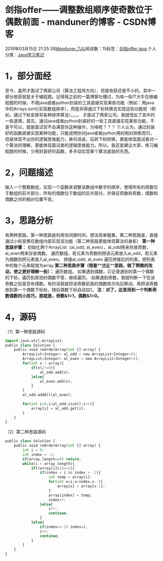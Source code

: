 
# 剑指offer——调整数组顺序使奇数位于偶数前面 - manduner的博客 - CSDN博客


2019年03月15日 21:25:38[Manduner_TJU](https://me.csdn.net/manduner)阅读数：15标签：[剑指offer																](https://so.csdn.net/so/search/s.do?q=剑指offer&t=blog)[java																](https://so.csdn.net/so/search/s.do?q=java&t=blog)[
							](https://so.csdn.net/so/search/s.do?q=剑指offer&t=blog)个人分类：[Java学习笔记																](https://blog.csdn.net/manduner/article/category/7486695)



# 1，部分面经
至今，虽然才面试了两家公司（算法工程师方向），但是收获还是不小的，其中一部分收获就是关于编程题。记得我之前的一篇博客吐槽过，为啥一些IT大牛在做编程题的时候，不用java或者python封装的工具直接实现某些功能（例如：用java中的Arrays.sort()实现数组排序），而是非得通过下标转换去实现这些功能呢（例如，通过下标变换写各种排序算法）。。。。
才面试了两家公司，我就悟出了其中的一些道理，首先，通过java或者python封装好的一些工具直接实现某些功能，不是不可以，就是面试官不会满意你这种操作，为啥呢？？？ 个人认为，通过封装好的函数直接实现某种功能，只能说明你对java或者python用的相对熟练而已，但是体现不出你的逻辑思维能力，换句话说，玩转下标转换，更能体现面试者对一个算法的理解，更能体现面试者的逻辑思维能力。所以，我还是建议大家，练习编程题的时候，少用封装好的函数，多手动实现某个算法底层的东西。
# 2，问题描述
输入一个整数数组，实现一个函数来调整该数组中数字的顺序，使得所有的奇数位于数组的前半部分，所有的偶数位于数组的后半部分，并保证奇数和奇数，偶数和偶数之间的相对位置不变。
# 3，思路分析
有两种思路，第一种思路是利用空间换时间，想法简单粗暴。第二种思路是，直接通过小标变换在数组内部实现该功能（第二种思路更能体现算法的身影）
**第一种思路步骤：**
初始化两个ArrayList（al_odd, al_even），al_odd用来存放奇数，al_even用来存放偶数。
遍历数组，若元素为奇数则把该元素放入al_odd，若元素为偶数则把元素放入al_even。
拼接al_odd, al_even
遍历拼接后的列表，把列表中的每个元素赋值为array
**第二种思路步骤（借鉴****[博客](https://blog.csdn.net/zhangshk_/article/details/81190870)****思路，做了稍微的改动，使之更好理解一些）：**
遍历数组。
如果遇到偶数，只记录遇到的第一个偶数的下标，遍历到其他的偶数不管，继续遍历。
如果遇到奇数，我就判断一下在该奇数之前是否有偶数。有的话我就将该奇数前面的偶数依次向后移动，再把该奇数放到第一个偶数下标处，随后偶数下标自动加1。
**注：对了，这里用到一个判断奇数偶数的小技巧，那就是，奇数&1=1，偶数&1=0。**
# 4，源码
（1）第一种思路源码
```python
import java.util.ArrayList;
public class Solution {
    public void reOrderArray(int [] array) {
        ArrayList<Integer> al_odd = new ArrayList<Integer>();
        ArrayList<Integer> al_even = new ArrayList<Integer>();
        for(int x : array){
            if(x%2!=0){
                al_odd.add(x);
            }else{
                al_even.add(x);
            }
        }
        al_odd.addAll(al_even);
        
        for(int i=0;i<al_odd.size();i++){
            array[i] = al_odd.get(i);
        }
    }
}
```
（2）第二种思路源码
```python
public class Solution {
    public void reOrderArray(int [] array) {
        int i = 0;
        int index = -1;
        if(array.length==0) return;
        while(i < array.length){
            if((array[i]&1)==1){
                if(index < i && index > -1){
                    int temp = array[i];
                    for(int x=i;x>index;x--){
                        array[x] = array[x-1];
                    }
                    array[index] = temp;
                    index++;
                }else{
                    i++;
                    continue;
                }
            }else{
                if(index==-1) index=i;
                i++;
                continue;
            }
        }
    }
}
```


